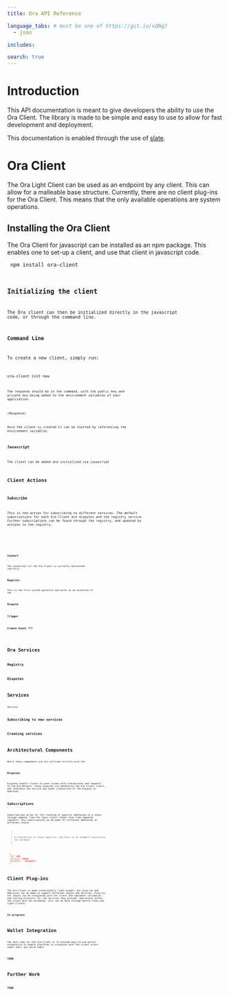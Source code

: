 ```yaml
---
title: Ora API Reference

language_tabs: # must be one of https://git.io/vQNgJ
  - json

includes:

search: true
---
```


# Introduction
This API documentation is meant to give developers the ability to use the
Ora Client. The library is made to be simple and easy to use to allow for
fast development and deployment.

This documentation is enabled through the use of [slate](https://github.com/lord/slate).

# Ora Client
The Ora Light Client can be used as an endpoint by any client. This can allow for
a malleable base structure. Currently, there are no client plug-ins for the Ora Client.
This means that the only available operations are system operations.



## Installing the Ora Client

The Ora Client for javascript can be installed as an npm package. This enables one to set-up a client, and use that client in javascript code.

<code> npm install ora-client <code>

## Initializing the client

The Ora client can then be initialized directly in the javascript code, or through the command line.


### Command Line

To create a new client, simply run:

<code>ora-client init new <code>

The response should be in the command, with the public key and private key being added to the environment variables of your application.

(Response)

Once the client is created it can be started by referencing the environment variables.





### Javascript
The client can be added and initialized via javascript



## Client Actions

### Subscribe
This is the action for subscribing to different services. The default
subscriptions for each Ora Client are disputes and the registry service. Further subscriptions can be found through the registry, and updated by actions to the registry.

<code>  <code>

<response>


### Connect
The connection for the Ora Client is currently maintained centrally

### Register
This is the first system operation and works as an extension of the

### Dispute

### Trigger

### Create Event ???

###





# Ora Services

## Registry

## Disputes


# Services
Services

## Subscribing to new services

## Creating services



# Architectural Components
While these components are not utilized strictly with the

### Disputes
Disputes enable clients to push issues with transactions and requests to the Ora Network.
These disputes are handled by the Ora Client itself, and reference the service and event
transaction of the dispute in question.


## Subscriptions
Subscriptions allow for the tracking of specific addresses on a chain through updates from the
chain itself rather than from repeated requests. This subscriptions an be made for different addresses on different chains.

> A transaction is chain-specific, but here is an example transaction for Cardano:

```json
  {
  "id": UID,
  "service": CHAIN,
  "accounts" : [accounts]
  }

```




# Client Plug-ins
The Ora Client is made intentionally light-weight, but plug-ins and additions can be made to
support different chains and services. Plug-ins for chains can be integrated with the client and implement
validation and routing protocols for the services they provide. Operations within the client must be validated,
this can be done through merkle trees and light clients.

### In progress

# Wallet Integration
The next step for the Ora Client is to provide easy-to-use wallet integration to enable
platforms to integrate with the client itself under their own white-label.

### TODO

# Further Work

### TODO
